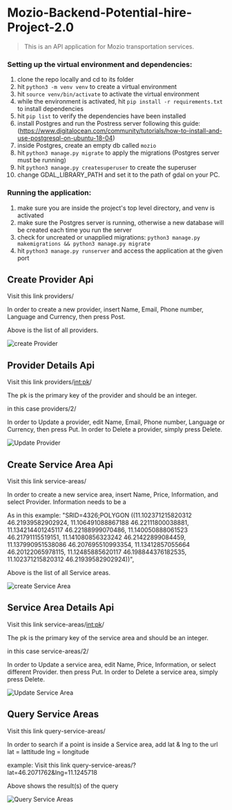 # Mozio-Backend-Potential-hire-Project-2.0

> This is an API application for Mozio transportation services.

### Setting up the virtual environment and dependencies:
1. clone the repo locally and cd to its folder
2. hit `python3 -m venv venv` to create a virtual environment
3. hit `source venv/bin/activate` to activate the virtual environment
4. while the environment is activated, hit `pip install -r requirements.txt` to install dependencies
5. hit `pip list` to verify the dependencies have been installed
6. install Postgres and run the Postress server following this guide: (https://www.digitalocean.com/community/tutorials/how-to-install-and-use-postgresql-on-ubuntu-18-04)
7. inside Postgres, create an empty db called `mozio` 
8. hit `python3 manage.py migrate` to apply the migrations (Postgres server must be running)
9. hit `python3 manage.py createsuperuser` to create the superuser
10. change GDAL_LIBRARY_PATH and set it to the path of gdal on your PC.

### Running the application:
1. make sure you are inside the project's top level directory, and venv is activated
2. make sure the Postgres server is running, otherwise a new database will be created each time you run the server
3. check for uncreated or unapplied migrations: `python3 manage.py makemigrations && python3 manage.py migrate`
4. hit `python3 manage.py runserver` and access the application at the given port


## Create Provider Api

Visit this link providers/

In order to create a new provider, insert Name, Email, Phone number, Language and Currency, then press Post.

Above is the list of all providers.

![create Provider](media/create-provider.PNG)

## Provider Details Api

Visit this link providers/<int:pk>/

The pk is the primary key of the provider and should be an integer.

in this case providers/2/

In order to Update a provider, edit Name, Email, Phone number, Language or Currency, then press Put.
In order to Delete a provider, simply press Delete.

![Update Provider](media/update-provider.PNG)

## Create Service Area Api

Visit this link service-areas/

In order to create a new service area, insert Name, Price, Information, and select Provider.
Information needs to be a 

As in this example:
"SRID=4326;POLYGON ((11.102371215820312 46.21939582902924, 11.106491088867188 46.22111800038881, 11.134214401245117 46.22188999070486, 11.140050888061523 46.21791115519151, 11.141080856323242 46.21422899084459, 11.137990951538086 46.207695510993354, 11.13412857055664 46.20122065978115, 11.12485885620117 46.198844376182535, 11.102371215820312 46.21939582902924))",

Above is the list of all Service areas.

![create Service Area](media/create-service-area.PNG)

## Service Area Details Api

Visit this link service-areas/<int:pk>/

The pk is the primary key of the service area and should be an integer.

in this case service-areas/2/

In order to Update a service area, edit Name, Price, Information, or select different Provider. then press Put.
In order to Delete a service area, simply press Delete.

![Update Service Area](media/update-service-area.PNG)

## Query Service Areas

Visit this link query-service-areas/

In order to search if a point is inside a Service area, add lat & lng to the url
lat = lattitude
lng = longitude 

example:
Visit this link query-service-areas/?lat=46.2071762&lng=11.1245718

Above shows the result(s) of the query

![Query Service Areas](media/query.PNG)